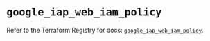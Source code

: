 # `google_iap_web_iam_policy`

Refer to the Terraform Registry for docs: [`google_iap_web_iam_policy`](https://registry.terraform.io/providers/hashicorp/google-beta/5.36.0/docs/resources/google_iap_web_iam_policy).
